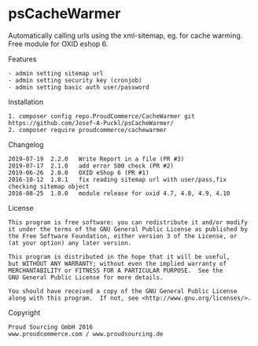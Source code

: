 psCacheWarmer
============

Automatically calling urls using the xml-sitemap, eg. for cache warming.
Free module for OXID eshop 6.

Features

	- admin setting sitemap url
	- admin setting security key (cronjob)
	- admin setting basic auth user/password

Installation

	1. composer config repo.ProudCommerce/CacheWarmer git https://github.com/Josef-A-Puckl/psCacheWarmer/
	2. composer require proudcommerce/cachewarmer


Changelog

	2019-07-19	2.2.0	Write Report in a file (PR #3)
	2019-07-17	2.1.0	add error 500 check (PR #2)
	2019-06-26	2.0.0	OXID eShop 6 (PR #1)
	2016-10-12	1.0.1	fix reading sitemap url with user/pass,fix checking sitemap object
	2016-08-25	1.0.0	module release for oxid 4.7, 4.8, 4.9, 4.10

License

    This program is free software: you can redistribute it and/or modify
    it under the terms of the GNU General Public License as published by
    the Free Software Foundation, either version 3 of the License, or
    (at your option) any later version.

    This program is distributed in the hope that it will be useful,
    but WITHOUT ANY WARRANTY; without even the implied warranty of
    MERCHANTABILITY or FITNESS FOR A PARTICULAR PURPOSE.  See the
    GNU General Public License for more details.

    You should have received a copy of the GNU General Public License
    along with this program.  If not, see <http://www.gnu.org/licenses/>.
    

Copyright

	Proud Sourcing GmbH 2016
	www.proudcommerce.com / www.proudsourcing.de
